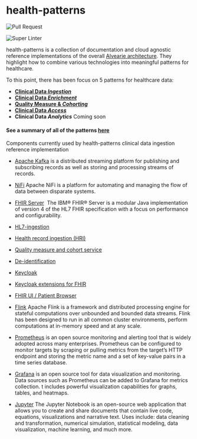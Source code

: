# health-patterns

![Pull Request](https://github.com/Alvearie/health-patterns/workflows/Lint%20Code%20Base/badge.svg?event=pull_request)

![Super Linter](https://github.com/Alvearie/health-patterns/workflows/Lint%20Code%20Base/badge.svg)


health-patterns is a collection of documentation and cloud agnostic reference implementations of the overall [Alvearie architecture](https://alvearie.io/architecture). They highlight how to combine various technologies into meaningful patterns for healthcare.

To this point, there has been focus on 5 patterns for healthcare data:
  - [**Clinical Data _Ingestion_**](ingest/README.md)
  - [**Clinical Data _Enrichment_**](enrich/README.md)  
  - [**Quality Measure & _Cohorting_**](cohort/README.md)
  - [**Clinical Data _Access_**](data-access)
  - **Clinical Data _Analytics_**  Coming soon


#### See a summary of all of the patterns [here](https://alvearie.io/health-patterns/)

Components currently used by health-patterns clinical data ingestion reference implementation

- [Apache Kafka](https://kafka.apache.org/) is a distributed streaming platform for publishing and subscribing records as well as storing and processing streams of records.  


- [NiFi](https://nifi.apache.org/) Apache NiFi is a platform for automating and managing the flow of data between disparate systems. 

- [FHIR Server](https://github.com/IBM/FHIR)  The IBM® FHIR® Server is a modular Java implementation of version 4 of the HL7 FHIR specification with a focus on performance and configurability.

- [HL7-ingestion](https://github.com/Alvearie/HL7-ingestion)

- [Health record ingestion (HRI)](https://github.com/Alvearie/HRI)

- [Quality measure and cohort service](https://github.com/Alvearie/quality-measure-and-cohort-service)

- [De-identification](https://github.com/Alvearie/de-identification)

- [Keycloak](https://www.keycloak.org/)

- [Keycloak extensions for FHIR](https://github.com/Alvearie/keycloak-extensions-for-fhir)

- [FHIR UI / Patient Browser](https://github.com/Alvearie/patient-browser)


- [Flink](https://flink.apache.org/) Apache Flink is a framework and distributed processing engine for stateful computations over unbounded and bounded data streams. Flink has been designed to run in all common cluster environments, perform computations at in-memory speed and at any scale.

- [Prometheus](https://prometheus.io/) is an open source monitoring and alerting tool that is widely adopted across many enterprises. Prometheus can be configured to monitor targets by scraping or pulling metrics from the target’s HTTP endpoint and storing the metric name and a set of key-value pairs in a time series database.


- [Grafana](https://grafana.com/) is an open source tool for data visualization and monitoring. Data sources such as Prometheus can be added to Grafana for metrics collection. t includes powerful visualization capabilities for graphs, tables, and heatmaps. 


- [Jupyter](https://jupyter.org/) The Jupyter Notebook is an open-source web application that allows you to create and share documents that contain live code, equations, visualizations and narrative text. Uses include: data cleaning and transformation, numerical simulation, statistical modeling, data visualization, machine learning, and much more.
